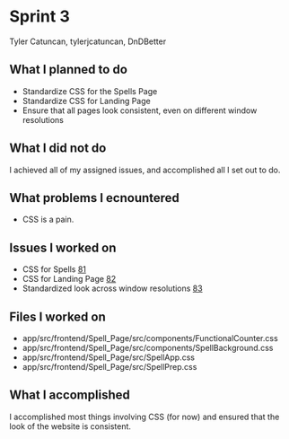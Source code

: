 # Sprint 3
Tyler Catuncan, tylerjcatuncan, DnDBetter

## What I planned to do
- Standardize CSS for the Spells Page
- Standardize CSS for Landing Page
- Ensure that all pages look consistent, even on different window resolutions

## What I did not do
I achieved all of my assigned issues, and accomplished all I set out to do.

## What problems I ecnountered
- CSS is a pain.

## Issues I worked on
- CSS for Spells [81](https://github.com/gabelapham/DnDBetter/issues/81)
- CSS for Landing Page [82](https://github.com/gabelapham/DnDBetter/issues/82)
- Standardized look across window resolutions [83](https://github.com/gabelapham/DnDBetter/issues/83)
  
## Files I worked on
- app/src/frontend/Spell_Page/src/components/FunctionalCounter.css
- app/src/frontend/Spell_Page/src/components/SpellBackground.css
- app/src/frontend/Spell_Page/src/SpellApp.css
- app/src/frontend/Spell_Page/src/SpellPrep.css

## What I accomplished
I accomplished most things involving CSS (for now) and ensured that the look of the website is consistent.
